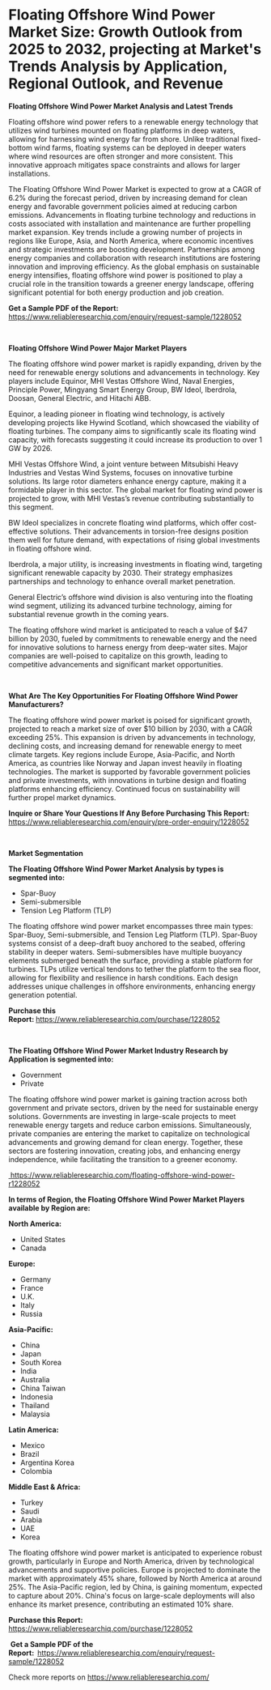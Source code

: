 <p><h1>Floating Offshore Wind Power Market Size: Growth Outlook from 2025 to 2032, projecting at Market's Trends Analysis by Application, Regional Outlook, and Revenue</h1></p><p><strong>Floating Offshore Wind Power Market Analysis and Latest Trends</strong></p>
<p><p>Floating offshore wind power refers to a renewable energy technology that utilizes wind turbines mounted on floating platforms in deep waters, allowing for harnessing wind energy far from shore. Unlike traditional fixed-bottom wind farms, floating systems can be deployed in deeper waters where wind resources are often stronger and more consistent. This innovative approach mitigates space constraints and allows for larger installations.</p><p>The Floating Offshore Wind Power Market is expected to grow at a CAGR of 6.2% during the forecast period, driven by increasing demand for clean energy and favorable government policies aimed at reducing carbon emissions. Advancements in floating turbine technology and reductions in costs associated with installation and maintenance are further propelling market expansion. Key trends include a growing number of projects in regions like Europe, Asia, and North America, where economic incentives and strategic investments are boosting development. Partnerships among energy companies and collaboration with research institutions are fostering innovation and improving efficiency. As the global emphasis on sustainable energy intensifies, floating offshore wind power is positioned to play a crucial role in the transition towards a greener energy landscape, offering significant potential for both energy production and job creation.</p></p>
<p><strong>Get a Sample PDF of the Report:&nbsp;</strong> <a href="https://www.reliableresearchiq.com/enquiry/request-sample/1228052?utm_campaign=2580&utm_medium=2&utm_source=Github&utm_content=ia&utm_term=07042025&utm_id=floating-offshore-wind-power">https://www.reliableresearchiq.com/enquiry/request-sample/1228052</a></p>
<p>&nbsp;</p>
<p><strong>Floating Offshore Wind Power Major Market Players</strong></p>
<p><p>The floating offshore wind power market is rapidly expanding, driven by the need for renewable energy solutions and advancements in technology. Key players include Equinor, MHI Vestas Offshore Wind, Naval Energies, Principle Power, Mingyang Smart Energy Group, BW Ideol, Iberdrola, Doosan, General Electric, and Hitachi ABB.</p><p>Equinor, a leading pioneer in floating wind technology, is actively developing projects like Hywind Scotland, which showcased the viability of floating turbines. The company aims to significantly scale its floating wind capacity, with forecasts suggesting it could increase its production to over 1 GW by 2026.</p><p>MHI Vestas Offshore Wind, a joint venture between Mitsubishi Heavy Industries and Vestas Wind Systems, focuses on innovative turbine solutions. Its large rotor diameters enhance energy capture, making it a formidable player in this sector. The global market for floating wind power is projected to grow, with MHI Vestas’s revenue contributing substantially to this segment.</p><p>BW Ideol specializes in concrete floating wind platforms, which offer cost-effective solutions. Their advancements in torsion-free designs position them well for future demand, with expectations of rising global investments in floating offshore wind.</p><p>Iberdrola, a major utility, is increasing investments in floating wind, targeting significant renewable capacity by 2030. Their strategy emphasizes partnerships and technology to enhance overall market penetration.</p><p>General Electric’s offshore wind division is also venturing into the floating wind segment, utilizing its advanced turbine technology, aiming for substantial revenue growth in the coming years.</p><p>The floating offshore wind market is anticipated to reach a value of $47 billion by 2030, fueled by commitments to renewable energy and the need for innovative solutions to harness energy from deep-water sites. Major companies are well-poised to capitalize on this growth, leading to competitive advancements and significant market opportunities.</p></p>
<p>&nbsp;</p>
<p><strong>What Are The Key Opportunities For Floating Offshore Wind Power Manufacturers?</strong></p>
<p><p>The floating offshore wind power market is poised for significant growth, projected to reach a market size of over $10 billion by 2030, with a CAGR exceeding 25%. This expansion is driven by advancements in technology, declining costs, and increasing demand for renewable energy to meet climate targets. Key regions include Europe, Asia-Pacific, and North America, as countries like Norway and Japan invest heavily in floating technologies. The market is supported by favorable government policies and private investments, with innovations in turbine design and floating platforms enhancing efficiency. Continued focus on sustainability will further propel market dynamics.</p></p>
<p><strong>Inquire or Share Your Questions If Any Before Purchasing This Report:</strong> <a href="https://www.reliableresearchiq.com/enquiry/pre-order-enquiry/1228052?utm_campaign=2580&utm_medium=2&utm_source=Github&utm_content=ia&utm_term=07042025&utm_id=floating-offshore-wind-power">https://www.reliableresearchiq.com/enquiry/pre-order-enquiry/1228052</a></p>
<p>&nbsp;</p>
<p><strong>Market Segmentation</strong></p>
<p><strong>The Floating Offshore Wind Power Market Analysis by types is segmented into:</strong></p>
<p><ul><li>Spar-Buoy</li><li>Semi-submersible</li><li>Tension Leg Platform (TLP)</li></ul></p>
<p><p>The floating offshore wind power market encompasses three main types: Spar-Buoy, Semi-submersible, and Tension Leg Platform (TLP). Spar-Buoy systems consist of a deep-draft buoy anchored to the seabed, offering stability in deeper waters. Semi-submersibles have multiple buoyancy elements submerged beneath the surface, providing a stable platform for turbines. TLPs utilize vertical tendons to tether the platform to the sea floor, allowing for flexibility and resilience in harsh conditions. Each design addresses unique challenges in offshore environments, enhancing energy generation potential.</p></p>
<p><strong>Purchase this Report:&nbsp;</strong><a href="https://www.reliableresearchiq.com/purchase/1228052?utm_campaign=2580&utm_medium=2&utm_source=Github&utm_content=ia&utm_term=07042025&utm_id=floating-offshore-wind-power">https://www.reliableresearchiq.com/purchase/1228052</a></p>
<p>&nbsp;</p>
<p><strong>The Floating Offshore Wind Power Market Industry Research by Application is segmented into:</strong></p>
<p><ul><li>Government</li><li>Private</li></ul></p>
<p><p>The floating offshore wind power market is gaining traction across both government and private sectors, driven by the need for sustainable energy solutions. Governments are investing in large-scale projects to meet renewable energy targets and reduce carbon emissions. Simultaneously, private companies are entering the market to capitalize on technological advancements and growing demand for clean energy. Together, these sectors are fostering innovation, creating jobs, and enhancing energy independence, while facilitating the transition to a greener economy.</p></p>
<p><a href="https://www.reliableresearchiq.com/floating-offshore-wind-power-r1228052?utm_campaign=2580&utm_medium=2&utm_source=Github&utm_content=ia&utm_term=07042025&utm_id=floating-offshore-wind-power">&nbsp;https://www.reliableresearchiq.com/floating-offshore-wind-power-r1228052</a></p>
<p><strong>In terms of Region, the Floating Offshore Wind Power Market Players available by Region are:</strong></p>
<p>
    <p> <strong> North America: </strong>
        <ul>
            <li>United States</li>
            <li>Canada</li>
        </ul>
        </p> 
    <p> <strong> Europe: </strong>
        <ul>
            <li>Germany</li>
            <li>France</li>
            <li>U.K.</li>
            <li>Italy</li>
            <li>Russia</li>
        </ul>
        </p> 
    <p> <strong> Asia-Pacific: </strong>
        <ul>
            <li>China</li>
            <li>Japan</li>
            <li>South Korea</li>
            <li>India</li>
            <li>Australia</li>
            <li>China Taiwan</li>
            <li>Indonesia</li>
            <li>Thailand</li>
            <li>Malaysia</li>
        </ul>
        </p> 
    <p> <strong> Latin America: </strong>
        <ul>
            <li>Mexico</li>
            <li>Brazil</li>
            <li>Argentina Korea</li>
            <li>Colombia</li>
        </ul>
        </p> 
    <p> <strong> Middle East & Africa: </strong>
        <ul>
            <li>Turkey</li>
            <li>Saudi</li>
            <li>Arabia</li>
            <li>UAE</li>
            <li>Korea</li>
        </ul>
    </p>
    </p>
<p><p>The floating offshore wind power market is anticipated to experience robust growth, particularly in Europe and North America, driven by technological advancements and supportive policies. Europe is projected to dominate the market with approximately 45% share, followed by North America at around 25%. The Asia-Pacific region, led by China, is gaining momentum, expected to capture about 20%. China's focus on large-scale deployments will also enhance its market presence, contributing an estimated 10% share.</p></p>
<p><strong>Purchase this Report: </strong><a href="https://www.reliableresearchiq.com/purchase/1228052?utm_campaign=2580&utm_medium=2&utm_source=Github&utm_content=ia&utm_term=07042025&utm_id=floating-offshore-wind-power">https://www.reliableresearchiq.com/purchase/1228052</a></p>
<p>&nbsp;<strong>Get a Sample PDF of the Report:&nbsp;&nbsp;</strong><a href="https://www.reliableresearchiq.com/enquiry/request-sample/1228052?utm_campaign=2580&utm_medium=2&utm_source=Github&utm_content=ia&utm_term=07042025&utm_id=floating-offshore-wind-power">https://www.reliableresearchiq.com/enquiry/request-sample/1228052</a></p>
<p><strong></strong></p>
<p>Check more reports on <a href="https://www.reliableresearchiq.com/?utm_campaign=2580&utm_medium=2&utm_source=Github&utm_content=ia&utm_term=07042025&utm_id=floating-offshore-wind-power">https://www.reliableresearchiq.com/</a></p>